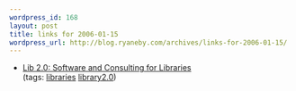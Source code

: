 ```yaml
--- 
wordpress_id: 168
layout: post
title: links for 2006-01-15
wordpress_url: http://blog.ryaneby.com/archives/links-for-2006-01-15/
---
```

<ul>
	<li>
		<div><a href="http://lib20.com/">Lib 2.0: Software and Consulting for Libraries</a></div>
		<div>(tags: <a href="http://del.icio.us/eby/libraries">libraries</a> <a href="http://del.icio.us/eby/library2.0">library2.0</a>)</div>
	</li>
</ul>
